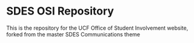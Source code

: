 # SDES OSI Repository
This is the repository for the UCF Office of Student Involvement website, forked from the master SDES Communications theme